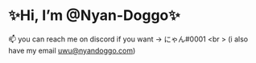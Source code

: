 # ✨Hi, I’m @Nyan-Doggo✨

📫 you can reach me on discord if you want -> にゃん#0001
<br \>
(i also have my email uwu@nyandoggo.com)


<!---
Nyan-Doggo/Nyan-Doggo is a ✨ special ✨ repository because its `README.md` (this file) appears on your GitHub profile.
You can click the Preview link to take a look at your changes.
--->
